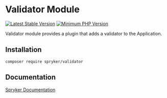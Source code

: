 # Validator Module
[![Latest Stable Version](https://poser.pugx.org/spryker/validator/v/stable.svg)](https://packagist.org/packages/spryker/validator)
[![Minimum PHP Version](https://img.shields.io/badge/php-%3E%3D%207.4-8892BF.svg)](https://php.net/)

Validator module provides a plugin that adds a validator to the Application.

## Installation

```
composer require spryker/validator
```

## Documentation

[Spryker Documentation](https://docs.spryker.com)
